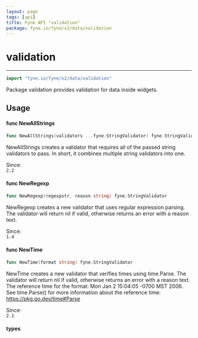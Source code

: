 ```yaml
---
layout: page
tags: [api]
title: Fyne API "validation"
package: fyne.io/fyne/v2/data/validation
---
```


# validation
---
```go
import "fyne.io/fyne/v2/data/validation"
```

Package validation provides validation for data inside widgets.

## Usage

#### func  NewAllStrings

```go
func NewAllStrings(validators ...fyne.StringValidator) fyne.StringValidator
```
NewAllStrings creates a validator that requires all of the passed string validators to pass. In short, it combines multiple string validators into one.


<div class="since">Since: <code>
2.2</code></div>

#### func  NewRegexp

```go
func NewRegexp(regexpstr, reason string) fyne.StringValidator
```
NewRegexp creates a new validator that uses regular expression parsing. The validator will return nil if valid, otherwise returns an error with a reason text.


<div class="since">Since: <code>
1.4</code></div>

#### func  NewTime

```go
func NewTime(format string) fyne.StringValidator
```
NewTime creates a new validator that verifies times using time.Parse. The validator will return nil if valid, otherwise returns an error with a reason text. The reference time for the format: Mon Jan 2 15:04:05 -0700 MST 2006. See time.Parse() for more information about the reference time: https://pkg.go.dev/time#Parse


<div class="since">Since: <code>
2.1</code></div>

#### types
